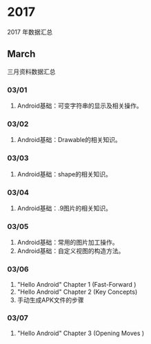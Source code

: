 # 2017
2017 年数据汇总

## March 
三月资料数据汇总
### 03/01
1. Android基础：可变字符串的显示及相关操作。

### 03/02
1. Android基础：Drawable的相关知识。

### 03/03
1. Android基础：shape的相关知识。

### 03/04
1. Android基础：.9图片的相关知识。

### 03/05
1. Android基础：常用的图片加工操作。
2. Android基础：自定义视图的构造方法。

### 03/06
1. "Hello Android" Chapter 1 (Fast-Forward )
2. "Hello Android" Chapter 2 (Key Concepts) 
3. 手动生成APK文件的步骤

### 03/07
1. "Hello Android" Chapter 3 (Opening Moves )






